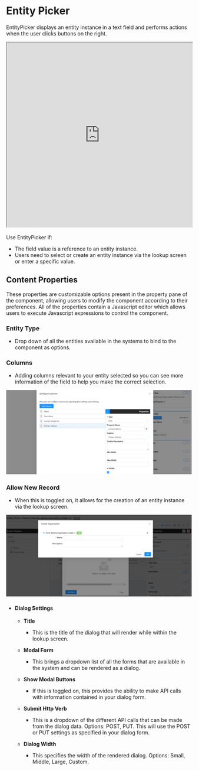 # Entity Picker

EntityPicker displays an entity instance in a text field and performs actions when the user clicks buttons on the right.

<iframe width="100%" height="500" src="http://localhost:4000/shesha/forms-designer?id=f7bd1dce-fd86-45f2-9177-b3c489b886c3" title="Entity Picker Component" ></iframe>

Use EntityPicker if:

- The field value is a reference to an entity instance.
- Users need to select or create an entity instance via the lookup screen or enter a specific value.

## Content Properties

These properties are customizable options present in the property pane of the component, allowing users to modify the component according to their preferences. All of the properties contain a Javascript editor which allows users to execute Javascript expressions to control the component.

### Entity Type

- Drop down of all the entities available in the systems to bind to the component as options.

### Columns

- Adding columns relevant to your entity selected so you can see more information of the field to help you make the correct selection.

![Image](./images/entity-picker-columns.png)

### Allow New Record

- When this is toggled on, it allows for the creation of an entity instance via the lookup screen.

![Image](./images/entity-picker-new.png)

- #### Dialog Settings

  - **Title**

    - This is the title of the dialog that will render while within the lookup screen.

  - **Modal Form**

    - This brings a dropdown list of all the forms that are available in the system and can be rendered as a dialog.

  - **Show Modal Buttons**

    - If this is toggled on, this provides the ability to make API calls with information contained in your dialog form.

  - **Submit Http Verb**

    - This is a dropdown of the different API calls that can be made from the dialog data. Options: POST, PUT. This will use the POST or PUT settings as specified in your dialog form.

  - **Dialog Width**
    - This specifies the width of the rendered dialog. Options: Small, Middle, Large, Custom.
